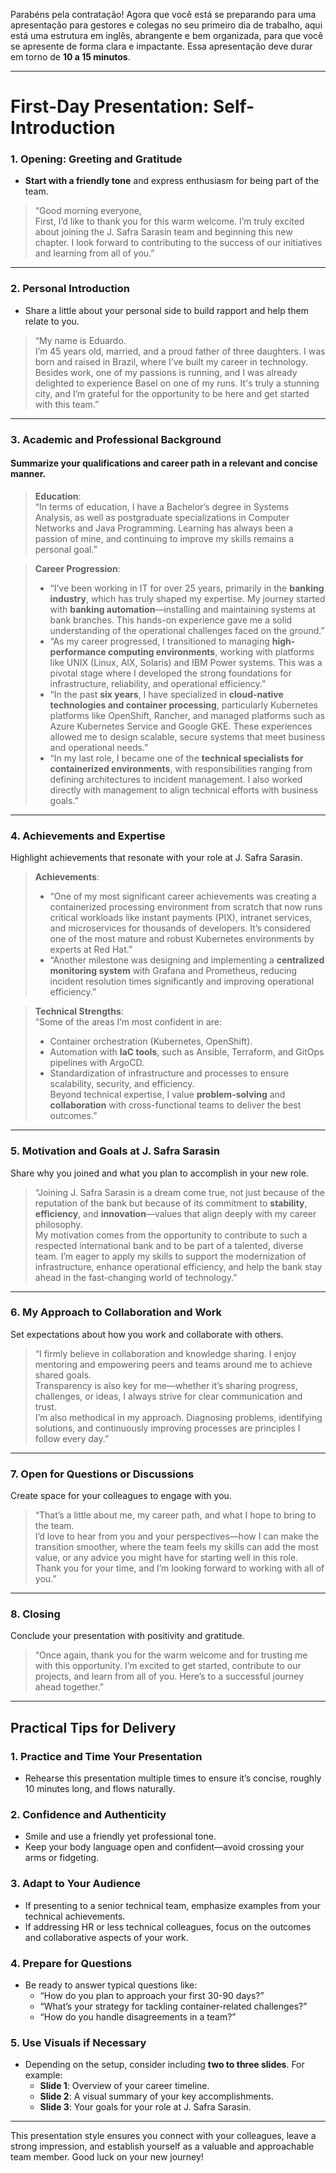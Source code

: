 Parabéns pela contratação! Agora que você está se preparando para uma apresentação para gestores e colegas no seu primeiro dia de trabalho, aqui está uma estrutura em inglês, abrangente e bem organizada, para que você se apresente de forma clara e impactante. Essa apresentação deve durar em torno de **10 a 15 minutos**.

---

# First-Day Presentation: Self-Introduction

### **1. Opening: Greeting and Gratitude**
- **Start with a friendly tone** and express enthusiasm for being part of the team.
  
> “Good morning everyone,  
> First, I’d like to thank you for this warm welcome. I’m truly excited about joining the J. Safra Sarasin team and beginning this new chapter. I look forward to contributing to the success of our initiatives and learning from all of you.”

---

### **2. Personal Introduction**
- Share a little about your personal side to build rapport and help them relate to you.

> “My name is Eduardo.  
> I’m 45 years old, married, and a proud father of three daughters. I was born and raised in Brazil, where I’ve built my career in technology.  
> Besides work, one of my passions is running, and I was already delighted to experience Basel on one of my runs. It's truly a stunning city, and I’m grateful for the opportunity to be here and get started with this team.”

---

### **3. Academic and Professional Background**
#### Summarize your qualifications and career path in a relevant and concise manner.
  
> **Education**:  
> “In terms of education, I have a Bachelor’s degree in Systems Analysis, as well as postgraduate specializations in Computer Networks and Java Programming. Learning has always been a passion of mine, and continuing to improve my skills remains a personal goal.”

> **Career Progression**:
> - “I’ve been working in IT for over 25 years, primarily in the **banking industry**, which has truly shaped my expertise. My journey started with **banking automation**—installing and maintaining systems at bank branches. This hands-on experience gave me a solid understanding of the operational challenges faced on the ground.”
> - “As my career progressed, I transitioned to managing **high-performance computing environments**, working with platforms like UNIX (Linux, AIX, Solaris) and IBM Power systems. This was a pivotal stage where I developed the strong foundations for infrastructure, reliability, and operational efficiency.”
> - “In the past **six years**, I have specialized in **cloud-native technologies and container processing**, particularly Kubernetes platforms like OpenShift, Rancher, and managed platforms such as Azure Kubernetes Service and Google GKE. These experiences allowed me to design scalable, secure systems that meet business and operational needs.”
> - “In my last role, I became one of the **technical specialists for containerized environments**, with responsibilities ranging from defining architectures to incident management. I also worked directly with management to align technical efforts with business goals.”

---

### **4. Achievements and Expertise**
Highlight achievements that resonate with your role at J. Safra Sarasin.

> **Achievements**:
> - “One of my most significant career achievements was creating a containerized processing environment from scratch that now runs critical workloads like instant payments (PIX), intranet services, and microservices for thousands of developers. It’s considered one of the most mature and robust Kubernetes environments by experts at Red Hat.”
> - “Another milestone was designing and implementing a **centralized monitoring system** with Grafana and Prometheus, reducing incident resolution times significantly and improving operational efficiency.”

> **Technical Strengths**:  
> “Some of the areas I’m most confident in are:  
> - Container orchestration (Kubernetes, OpenShift).  
> - Automation with **IaC tools**, such as Ansible, Terraform, and GitOps pipelines with ArgoCD.  
> - Standardization of infrastructure and processes to ensure scalability, security, and efficiency.  
> Beyond technical expertise, I value **problem-solving** and **collaboration** with cross-functional teams to deliver the best outcomes.”

---

### **5. Motivation and Goals at J. Safra Sarasin**
Share why you joined and what you plan to accomplish in your new role.

> “Joining J. Safra Sarasin is a dream come true, not just because of the reputation of the bank but because of its commitment to **stability**, **efficiency**, and **innovation**—values that align deeply with my career philosophy.  
> My motivation comes from the opportunity to contribute to such a respected international bank and to be part of a talented, diverse team. I’m eager to apply my skills to support the modernization of infrastructure, enhance operational efficiency, and help the bank stay ahead in the fast-changing world of technology.”

---

### **6. My Approach to Collaboration and Work**
Set expectations about how you work and collaborate with others.

> “I firmly believe in collaboration and knowledge sharing. I enjoy mentoring and empowering peers and teams around me to achieve shared goals.  
> Transparency is also key for me—whether it’s sharing progress, challenges, or ideas, I always strive for clear communication and trust.  
> I’m also methodical in my approach. Diagnosing problems, identifying solutions, and continuously improving processes are principles I follow every day.”

---

### **7. Open for Questions or Discussions**
Create space for your colleagues to engage with you.

> “That’s a little about me, my career path, and what I hope to bring to the team.  
> I’d love to hear from you and your perspectives—how I can make the transition smoother, where the team feels my skills can add the most value, or any advice you might have for starting well in this role.  
> Thank you for your time, and I’m looking forward to working with all of you.”

---

### **8. Closing**
Conclude your presentation with positivity and gratitude.

> “Once again, thank you for the warm welcome and for trusting me with this opportunity. I’m excited to get started, contribute to our projects, and learn from all of you. Here’s to a successful journey ahead together.”

---

## Practical Tips for Delivery

### 1. **Practice and Time Your Presentation**
- Rehearse this presentation multiple times to ensure it’s concise, roughly 10 minutes long, and flows naturally.

### 2. **Confidence and Authenticity**
- Smile and use a friendly yet professional tone.
- Keep your body language open and confident—avoid crossing your arms or fidgeting.

### 3. **Adapt to Your Audience**
- If presenting to a senior technical team, emphasize examples from your technical achievements.
- If addressing HR or less technical colleagues, focus on the outcomes and collaborative aspects of your work.

### 4. **Prepare for Questions**
- Be ready to answer typical questions like:
  - “How do you plan to approach your first 30-90 days?”
  - “What’s your strategy for tackling container-related challenges?”
  - “How do you handle disagreements in a team?”

### 5. **Use Visuals if Necessary**
- Depending on the setup, consider including **two to three slides**. For example:
  - **Slide 1**: Overview of your career timeline.
  - **Slide 2**: A visual summary of your key accomplishments.
  - **Slide 3**: Your goals for your role at J. Safra Sarasin.

---

This presentation style ensures you connect with your colleagues, leave a strong impression, and establish yourself as a valuable and approachable team member. Good luck on your new journey!